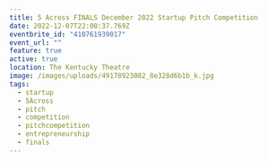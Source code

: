```yaml
---
title: 5 Across FINALS December 2022 Startup Pitch Competition
date: 2022-12-07T22:00:37.769Z
eventbrite_id: "410761939017"
event_url: ""
feature: true
active: true
location: The Kentucky Theatre
image: /images/uploads/49178923082_8e328d6b1b_k.jpg
tags:
  - startup
  - 5Across
  - pitch
  - competition
  - pitchcompetition
  - entrepreneurship
  - finals
---
```

